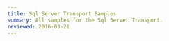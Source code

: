 ```yaml
---
title: Sql Server Transport Samples
summary: All samples for the Sql Server Transport.
reviewed: 2016-03-21
---
```

